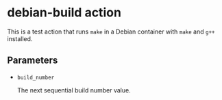 # debian-build action

This is a test action that runs `make` in a Debian container with `make`
and `g++` installed.

## Parameters

* `build_number`

  The next sequential build number value.

